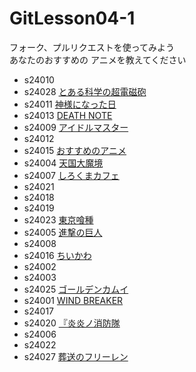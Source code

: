# GitLesson04-1
フォーク、プルリクエストを使ってみよう  
あなたのおすすめの
アニメを教えてください  

* s24010
* s24028 [とある科学の超電磁砲](https://toaru-project.com/)
* s24011 [神様になった日](https://kamisama-day.jp/)
* s24013 [DEATH NOTE](https://www.ntv.co.jp/deathnote "DEATH NOTE")
* s24009 [アイドルマスター](https://www.idolmaster-anime.jp/tv/index2.html)
* s24012
* s24015 [おすすめのアニメ](https://dainanaoji.com "転生したら第七王子だったので~")
* s24004 [天国大魔境](https://tdm-anime.com/)
* s24007 [しろくまカフェ](https://shirokumacafe.jp/)
* s24021
* s24018
* s24019
* s24023 [東京喰種](https://www.marv.jp/special/tokyoghoul/first)
* s24005 [進撃の巨人](https://shingeki.tv/season1/)
* s24008
* s24016 [ちいかわ](https://www.anime-chiikawa.jp/ "ちいかわ")
* s24002
* s24003
* s24025 [ゴールデンカムイ](https://kamuy-anime.com/)
* s24001 [WIND BREAKER](https://wb-anime.net/)
* s24017
* s24020 [『炎炎ノ消防隊](https://fireforce-anime.jp/)
* s24006
* s24022
* s24027 [葬送のフリーレン](https://frieren-anime.jp/)
